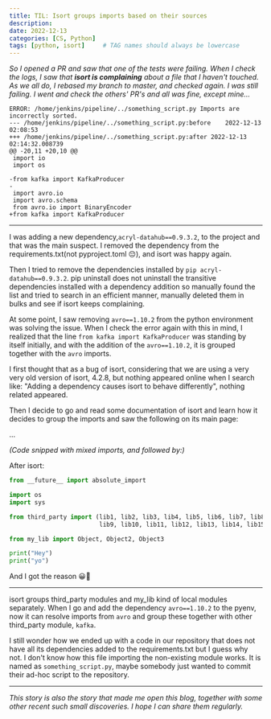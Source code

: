 ```yaml
---
title: TIL: Isort groups imports based on their sources
description:
date: 2022-12-13
categories: [CS, Python]
tags: [python, isort]     # TAG names should always be lowercase
---
```


_So I opened a PR and saw that one of the tests were failing.
When I check the logs, I saw that **isort is complaining** about a file that I haven't touched.
As we all do, I rebased my branch to master, and checked again.
I was still failing. I went and check the others' PR's and all was fine, except mine..._

```
ERROR: /home/jenkins/pipeline/../something_script.py Imports are incorrectly sorted.
--- /home/jenkins/pipeline/../something_script.py:before	2022-12-13 02:08:53
+++ /home/jenkins/pipeline/../something_script.py:after	2022-12-13 02:14:32.008739
@@ -20,11 +20,10 @@
 import io
 import os

-from kafka import KafkaProducer
-
 import avro.io
 import avro.schema
 from avro.io import BinaryEncoder
+from kafka import KafkaProducer
```
---
I was adding a new dependency,`acryl-datahub==0.9.3.2`, to the project and that was the main suspect.
I removed the dependency from the requirements.txt(not pyproject.toml 😔), and isort was happy again.

Then I tried to remove the dependencies installed by `pip acryl-datahub==0.9.3.2`. pip uninstall does not uninstall
the transitive dependencies installed with a dependency addition so manually found the list and tried to search in an efficient manner,
manually deleted them in bulks and see if isort keeps complaining.

At some point, I saw removing `avro==1.10.2` from the python environment was solving the issue.
When I check the error again with this in mind, I realized that the line `from kafka import KafkaProducer` was standing by itself initially,
and with the addition of the `avro==1.10.2`, it is grouped together with the `avro` imports.

I first thought that as a bug of isort, considering that we are using a very very old version of isort, 4.2.8, but nothing appeared online
when I search like: "Adding a dependency causes isort to behave differently", nothing related appeared.

Then I decide to go and read some documentation of isort and learn how it decides to group the imports and saw the following on its main page:

...

_(Code snipped with mixed imports, and followed by:)_

After isort:
```python
from __future__ import absolute_import

import os
import sys

from third_party import (lib1, lib2, lib3, lib4, lib5, lib6, lib7, lib8,
                         lib9, lib10, lib11, lib12, lib13, lib14, lib15)

from my_lib import Object, Object2, Object3

print("Hey")
print("yo")
```

And I got the reason 😀🎉

---

isort groups third_party modules and my_lib kind of local modules separately.
When I go and add the dependency `avro==1.10.2` to the pyenv, now it can resolve
imports from `avro` and group these together with other third_party module, `kafka`.

I still wonder how we ended up with a code in our repository that does not have all its dependencies added to the requirements.txt but I guess why not. I don't know how this file importing the non-existing module works.
It is named as `something_script.py`, maybe somebody just wanted to commit their ad-hoc script to the repository.

---

_This story is also the story that made me open this blog, together with some other recent such small discoveries. I hope I can share them regularly._
